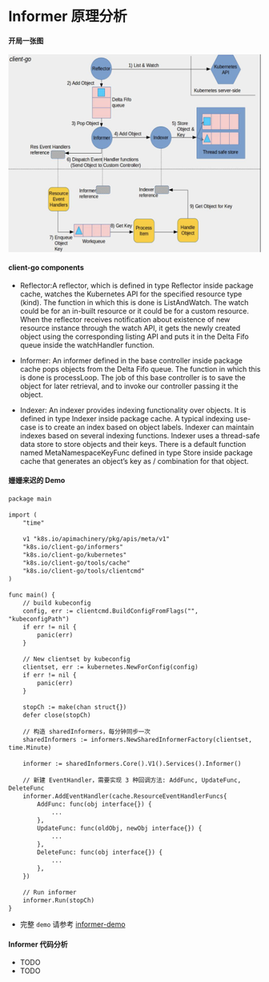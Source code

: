 # Informer 原理分析

#### 开局一张图
![informer](../images/informer.png)

#### client-go components
* Reflector:A reflector, which is defined in type Reflector inside package cache, watches the Kubernetes API for the specified resource type (kind). The function in which this is done is ListAndWatch. The watch could be for an in-built resource or it could be for a custom resource. When the reflector receives notification about existence of new resource instance through the watch API, it gets the newly created object using the corresponding listing API and puts it in the Delta Fifo queue inside the watchHandler function.

* Informer: An informer defined in the base controller inside package cache pops objects from the Delta Fifo queue. The function in which this is done is processLoop. The job of this base controller is to save the object for later retrieval, and to invoke our controller passing it the object.

* Indexer: An indexer provides indexing functionality over objects. It is defined in type Indexer inside package cache. A typical indexing use-case is to create an index based on object labels. Indexer can maintain indexes based on several indexing functions. Indexer uses a thread-safe data store to store objects and their keys. There is a default function named MetaNamespaceKeyFunc defined in type Store inside package cache that generates an object’s key as <namespace>/<name> combination for that object.

#### 姗姗来迟的 Demo
    package main

    import (
        "time"

        v1 "k8s.io/apimachinery/pkg/apis/meta/v1"
        "k8s.io/client-go/informers"
        "k8s.io/client-go/kubernetes"
        "k8s.io/client-go/tools/cache"
        "k8s.io/client-go/tools/clientcmd"
    )

    func main() {
        // build kubeconfig
        config, err := clientcmd.BuildConfigFromFlags("", "kubeconfigPath")
        if err != nil {
            panic(err)
        }

        // New clientset by kubeconfig
        clientset, err := kubernetes.NewForConfig(config)
        if err != nil {
            panic(err)
        }

        stopCh := make(chan struct{})
        defer close(stopCh)

        // 构造 sharedInformers，每分钟同步一次
        sharedInformers := informers.NewSharedInformerFactory(clientset, time.Minute)

        informer := sharedInformers.Core().V1().Services().Informer()

        // 新建 EventHandler，需要实现 3 种回调方法: AddFunc, UpdateFunc, DeleteFunc
        informer.AddEventHandler(cache.ResourceEventHandlerFuncs{
            AddFunc: func(obj interface{}) {
                ...
            },
            UpdateFunc: func(oldObj, newObj interface{}) {
                ...
            },
            DeleteFunc: func(obj interface{}) {
                ...
            },
        })

        // Run informer
        informer.Run(stopCh)
    }
- 完整 `demo` 请参考 [informer-demo](.../../../../examples/informer-demo.go)

#### Informer 代码分析
- TODO
- TODO
